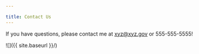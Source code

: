 ```yaml
---

title: Contact Us
---
```

If you have questions, please contact me at xyz@xyz.gov or 555-555-5555!

 ![]({{ site.baseurl }}/)